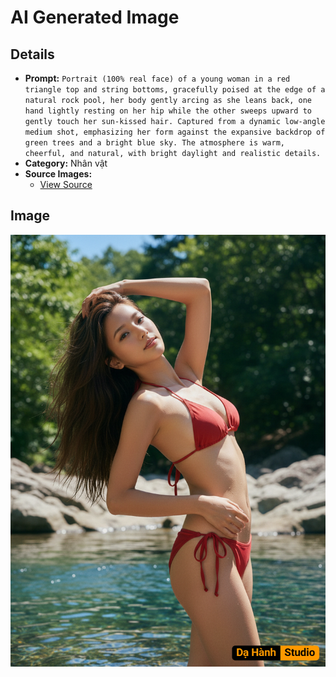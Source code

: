 # AI Generated Image

## Details
- **Prompt:** `Portrait (100% real face) of a young woman in a red triangle top and string bottoms, gracefully poised at the edge of a natural rock pool, her body gently arcing as she leans back, one hand lightly resting on her hip while the other sweeps upward to gently touch her sun-kissed hair. Captured from a dynamic low-angle medium shot, emphasizing her form against the expansive backdrop of green trees and a bright blue sky. The atmosphere is warm, cheerful, and natural, with bright daylight and realistic details.`
- **Category:** Nhân vật
- **Source Images:**
  - [View Source](https://raw.githubusercontent.com/lenzcomvth/Somethings/main/Models/Female/Female3.jpg)

## Image
![AI Generated Image](./image-2025-10-18T01-02-19-845Z-34ptu.png)